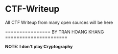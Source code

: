 # CTF-Writeup
All CTF Writeup from many open sources will be here 

================ BY TRAN HOANG KHANG ======================

**NOTE: I don't play Cryptography**


